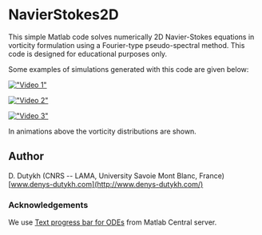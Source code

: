 # NavierStokes2D

This simple Matlab code solves numerically 2D Navier-Stokes equations in vorticity formulation using a Fourier-type pseudo-spectral method. This code is designed for educational purposes only.

Some examples of simulations generated with this code are given below:

[!["Video 1"](http://img.youtube.com/vi/7EOjAdmURY4/2.jpg)](https://youtu.be/7EOjAdmURY4)

[!["Video 2"](http://img.youtube.com/vi/rKQ5nUTJKjU/2.jpg)](https://youtu.be/https://youtu.be/rKQ5nUTJKjU)

[!["Video 3"](http://img.youtube.com/vi/EfVRpvwAEzI/2.jpg)](https://youtu.be/EfVRpvwAEzI)

In animations above the vorticity distributions are shown.

## Author

D. Dutykh (CNRS -- LAMA, University Savoie Mont Blanc, France)
[www.denys-dutykh.com](http://www.denys-dutykh.com/)


### Acknowledgements

We use [Text progress bar for ODEs](http://www.mathworks.com/matlabcentral/fileexchange/28509-text-progress-bar-for-odes) from Matlab Central server.